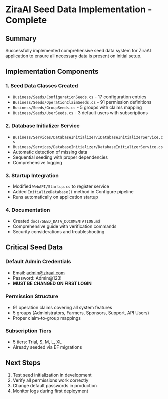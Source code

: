 # ZiraAI Seed Data Implementation - Complete

## Summary
Successfully implemented comprehensive seed data system for ZiraAI application to ensure all necessary data is present on initial setup.

## Implementation Components

### 1. Seed Data Classes Created
- `Business/Seeds/ConfigurationSeeds.cs` - 17 configuration entries
- `Business/Seeds/OperationClaimSeeds.cs` - 91 permission definitions
- `Business/Seeds/GroupSeeds.cs` - 5 groups with claims mapping
- `Business/Seeds/UserSeeds.cs` - 3 default users with subscriptions

### 2. Database Initializer Service
- `Business/Services/DatabaseInitializer/IDatabaseInitializerService.cs`
- `Business/Services/DatabaseInitializer/DatabaseInitializerService.cs`
- Automatic detection of missing data
- Sequential seeding with proper dependencies
- Comprehensive logging

### 3. Startup Integration
- Modified `WebAPI/Startup.cs` to register service
- Added `InitializeDatabase()` method in Configure pipeline
- Runs automatically on application startup

### 4. Documentation
- Created `docs/SEED_DATA_DOCUMENTATION.md`
- Comprehensive guide with verification commands
- Security considerations and troubleshooting

## Critical Seed Data

### Default Admin Credentials
- Email: admin@ziraai.com
- Password: Admin@123!
- **MUST BE CHANGED ON FIRST LOGIN**

### Permission Structure
- 91 operation claims covering all system features
- 5 groups (Administrators, Farmers, Sponsors, Support, API Users)
- Proper claim-to-group mappings

### Subscription Tiers
- 5 tiers: Trial, S, M, L, XL
- Already seeded via EF migrations

## Next Steps
1. Test seed initialization in development
2. Verify all permissions work correctly
3. Change default passwords in production
4. Monitor logs during first deployment